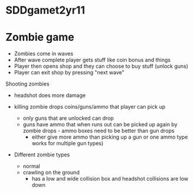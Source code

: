 # SDDgamet2yr11
 
 # Zombie game
 
   - Zombies come in waves
   - After wave complete player gets stuff like coin bonus and things
   - Player then opens shop and they can choose to buy stuff (unlock guns)
   - Player can exit shop by pressing "next wave"
   
   Shooting zombies
   - headshot does more damage
   - killing zombie drops coins/guns/ammo that player can pick up
     - only guns that are unlocked can drop
     - guns have ammo that when runs out can be picked up again by zombie drops
    - ammo boxes need to be better than gun drops 
       - either give more ammo than picking up a gun or one ammo type works for multiple gun types)
       
   - Different zombie types
     - normal
     - crawling on the ground
       - has a low and wide collision box and headshot collisions are low down
